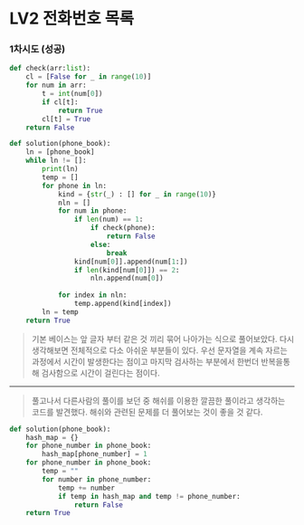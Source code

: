 # LV2 전화번호 목록

### 1차시도 (성공)
```py
def check(arr:list):
    cl = [False for _ in range(10)]
    for num in arr:
        t = int(num[0])
        if cl[t]:
            return True
        cl[t] = True
    return False

def solution(phone_book):
    ln = [phone_book]
    while ln != []:
        print(ln)
        temp = []
        for phone in ln:
            kind = {str(_) : [] for _ in range(10)}
            nln = []
            for num in phone:
                if len(num) == 1:
                    if check(phone):
                        return False
                    else:
                        break
                kind[num[0]].append(num[1:])
                if len(kind[num[0]]) == 2:
                    nln.append(num[0])
            
            for index in nln:
                temp.append(kind[index])
        ln = temp
    return True
```
> 기본 베이스는 앞 글자 부터 같은 것 끼리 묶어 나아가는 식으로 풀어보았다. 다시 생각해보면 전체적으로 다소 아쉬운 부분들이 있다. 우선 문자열을 계속 자르는 과정에서 시간이 발생한다는 점이고 마지막 검사하는 부분에서 한번더 반복을통해 검사함으로 시간이 걸린다는 점이다.

*****

> 풀고나서 다른사람의 풀이를 보던 중 해쉬를 이용한 깔끔한 풀이라고 생각하는 코드를 발견했다. 해쉬와 관련된 문제를 더 풀어보는 것이 좋을 것 같다.
>>
```py
def solution(phone_book):
    hash_map = {}
    for phone_number in phone_book:
        hash_map[phone_number] = 1
    for phone_number in phone_book:
        temp = ""
        for number in phone_number:
            temp += number
            if temp in hash_map and temp != phone_number:
                return False
    return True
```
